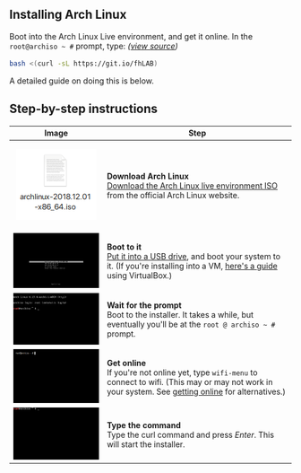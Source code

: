 ## Installing Arch Linux

Boot into the Arch Linux Live environment, and get it online. In the `root@archiso ~ #` prompt, type: _([view source](https://git.io/fhLAB))_

```sh
bash <(curl -sL https://git.io/fhLAB)
```

A detailed guide on doing this is below.

## Step-by-step instructions

| Image                                                                                                     | Step                                                                                                                                                                                      |
| --------------------------------------------------------------------------------------------------------- | ----------------------------------------------------------------------------------------------------------------------------------------------------------------------------------------- |
| <p align='center'><img width='143' src='./images/arch-iso.png'></p>                                       | **Download Arch Linux** <br> [Download the Arch Linux live environment ISO][download] from the official Arch Linux website.                                                               |
| <a href='./images/ai-systemd-boot.gif'><img width='420' src='./images/ai-systemd-boot.gif'></a>           | **Boot to it** <br> [Put it into a USB drive][usb], and boot your system to it. (If you're installing into a VM, [here's a guide](./creating_virtualbox_vm.md) using VirtualBox.)         |
| <a href='./images/virtualbox-08-prompt.gif'><img width='420' src='./images/virtualbox-08-prompt.gif'></a> | **Wait for the prompt** <br> Boot to the installer. It takes a while, but eventually you'll be at the `root @ archiso ~ #` prompt.                                                        |
| <a href='./images/wifi-menu.gif'><img width='420' src='./images/wifi-menu.gif'></a>                       | **Get online** <br> If you're not online yet, type `wifi-menu` to connect to wifi. (This may or may not work in your system. See [getting online](./getting_online.md) for alternatives.) |
| <a href='./images/ai-01-curl-bash.gif'><img width='420' src='./images/ai-01-curl-bash.gif'></a>           | **Type the command** <br> Type the curl command and press _Enter_. This will start the installer.                                                                                         |

[download]: https://www.archlinux.org/download/
[usb]: https://wiki.archlinux.org/index.php/USB_flash_installation_media
